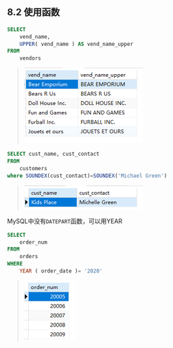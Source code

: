 ## 8.2 使用函数

```sql
SELECT
	vend_name,
	UPPER( vend_name ) AS vend_name_upper 
FROM
	vendors
```

> ![image-20240302102901456](./assets/image-20240302102901456.png)

```sql
SELECT cust_name, cust_contact
FROM
	customers
where SOUNDEX(cust_contact)=SOUNDEX('Michael Green')
```

> ![image-20240302103119602](./assets/image-20240302103119602.png)

MySQL中没有`DATEPART`函数，可以用YEAR

```sql
SELECT
	order_num 
FROM
	orders 
WHERE
	YEAR ( order_date )= '2020'
```

> ![image-20240302103327003](./assets/image-20240302103327003.png)

